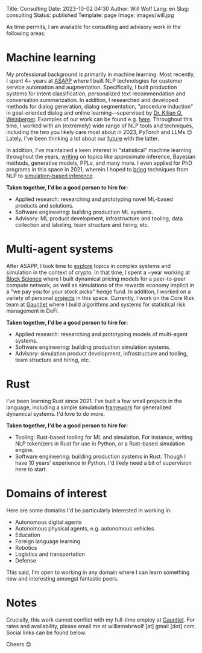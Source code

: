 Title: Consulting
Date: 2023-10-02 04:30
Author: Will Wolf
Lang: en
Slug: consulting
Status: published
Template: page
Image: images/will.jpg

As time permits, I am available for consulting and advisory work in the following areas:

# Machine learning

My professional background is primarily in machine learning. Most recently, I spent 4+ years at [ASAPP]({filename}/life/leaving-asapp.md) where I built NLP technologies for customer service automation and augmentation. Specifically, I built production systems for intent classification, personalized text recommendation and conversation summarization. In addition, I researched and developed methods for dialog generation, dialog segmentation, "procedure induction" in goal-oriented dialog and online learning—supervised by [Dr. Kilian Q. Weinberger](https://scholar.google.com/citations?user=8RVWMycAAAAJ&hl=en&oi=ao). Examples of our work can be found e.g. [here](https://scholar.google.com/citations?view_op=view_citation&hl=en&user=9TTupqIAAAAJ&citation_for_view=9TTupqIAAAAJ:u-x6o8ySG0sC). Throughout this time, I worked with an (extremely) wide range of NLP tools and techniques, including the two you likely care most about in 2023, PyTorch and LLMs 😊 Lately, I've been thinking a lot about our [future]({filename}/machine-learning/future-with-llms.md) with the latter.

In addition, I've maintained a keen interest in "statistical" machine learning throughout the years, [writing]({filename}/machine-learning) on topics like approximate inference, Bayesian methods, generative models, PPLs, and many more. I even applied for PhD programs in this space in 2021, wherein I hoped to [bring]({static}/images/nlp_for_sbi_proposal.pdf) techniques from NLP to [simulation-based inference]({filename}/machine-learning/neural-sbi.md).

**Taken together, I'd be a good person to hire for:**

- Applied research: researching and prototyping novel ML-based products and solutions.
- Software engineering: building production ML systems.
- Advisory: ML product development, infrastructure and tooling, data collection and labeling, team structure and hiring, etc.

# Multi-agent systems

After ASAPP, I took time to [explore]({filename}/life/exploring-crypto.md) topics in complex systems and simulation in the context of crypto. In that time, I spent a ~year working at [Block Science](https://block.science/) where I built dynamical pricing models for a peer-to-peer compute network, as well as simulations of the rewards economy implicit in a "we pay you for your stock picks" hedge fund. In addition, I worked on a variety of personal [projects]({filename}/crypto/crypto-projects.md) in this space. Currently, I work on the Core Risk team at [Gauntlet](https://www.gauntlet.xyz/) where I build algorithms and systems for statistical risk management in DeFi.

**Taken together, I'd be a good person to hire for:**

- Applied research: researching and prototyping models of multi-agent systems.
- Software engineering: building production simulation systems.
- Advisory: simulation product development, infrastructure and tooling, team structure and hiring, etc.

# Rust

I've been learning Rust since 2021. I've built a few small projects in the language, including a simple simulation [framework](https://github.com/cavaunpeu/simsim) for generalized dynamical systems. I'd love to do more.

**Taken together, I'd be a good person to hire for:**

- Tooling: Rust-based tooling for ML and simulation. For instance, writing NLP tokenizers in Rust for use in Python, or a Rust-based simulation engine.
- Software engineering: building production systems in Rust. Though I have 10 years' experience in Python, I'd likely need a bit of supervision here to start.

# Domains of interest

Here are some domains I'd be particularly interested in working in:

- Autonomous digital agents
- Autonomous physical agents, e.g. autonomous vehicles
- Education
- Foreign language learning
- Robotics
- Logistics and transportation
- Defense

This said, I'm open to working in any domain where I can learn something new and interesting amongst fantastic peers.

# Notes

Crucially, this work cannot conflict with my full-time employ at [Gauntlet](https://www.gauntlet.xyz/). For rates and availability, please email me at williamabrwolf [at] gmail [dot] com. Social links can be found below.


Cheers 😊